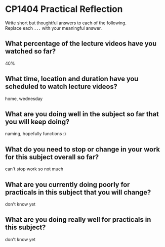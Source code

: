 # CP1404 Practical Reflection

Write short but thoughtful answers to each of the following.  
Replace each `...` with your meaningful answer.

## What percentage of the lecture videos have you watched so far?

40%

## What time, location and duration have you scheduled to watch lecture videos?

home, wednesday

## What are you doing well in the subject so far that you will keep doing?

naming, hopefully functions :)  

## What do you need to stop or change in your work for this subject overall so far?

can't stop work so not much 

## What are you currently doing poorly for practicals in this subject that you will change?

don't know yet 

## What are you doing really well for practicals in this subject?

don't know yet 
